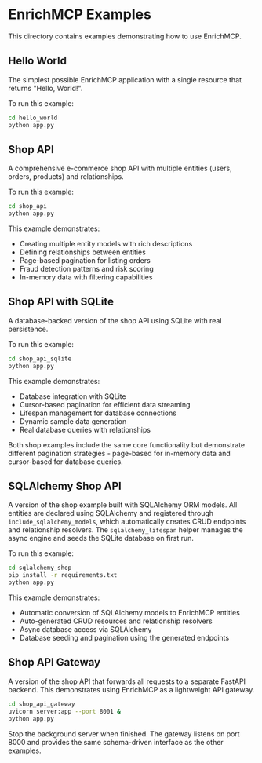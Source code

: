 # EnrichMCP Examples

This directory contains examples demonstrating how to use EnrichMCP.

## Hello World

The simplest possible EnrichMCP application with a single resource that returns "Hello, World!".

To run this example:

```bash
cd hello_world
python app.py
```

## Shop API

A comprehensive e-commerce shop API with multiple entities (users, orders, products) and relationships.

To run this example:

```bash
cd shop_api
python app.py
```

This example demonstrates:
- Creating multiple entity models with rich descriptions
- Defining relationships between entities
- Page-based pagination for listing orders
- Fraud detection patterns and risk scoring
- In-memory data with filtering capabilities

## Shop API with SQLite

A database-backed version of the shop API using SQLite with real persistence.

To run this example:

```bash
cd shop_api_sqlite
python app.py
```

This example demonstrates:
- Database integration with SQLite
- Cursor-based pagination for efficient data streaming
- Lifespan management for database connections
- Dynamic sample data generation
- Real database queries with relationships

Both shop examples include the same core functionality but demonstrate different pagination strategies - page-based for in-memory data and cursor-based for database queries.

## SQLAlchemy Shop API

A version of the shop example built with SQLAlchemy ORM models. All entities are
declared using SQLAlchemy and registered through `include_sqlalchemy_models`,
which automatically creates CRUD endpoints and relationship resolvers. The
`sqlalchemy_lifespan` helper manages the async engine and seeds the SQLite
database on first run.

To run this example:

```bash
cd sqlalchemy_shop
pip install -r requirements.txt
python app.py
```

This example demonstrates:
- Automatic conversion of SQLAlchemy models to EnrichMCP entities
- Auto-generated CRUD resources and relationship resolvers
- Async database access via SQLAlchemy
- Database seeding and pagination using the generated endpoints

## Shop API Gateway

A version of the shop API that forwards all requests to a separate FastAPI
backend. This demonstrates using EnrichMCP as a lightweight API gateway.

```bash
cd shop_api_gateway
uvicorn server:app --port 8001 &
python app.py
```

Stop the background server when finished. The gateway listens on port 8000 and
provides the same schema-driven interface as the other examples.